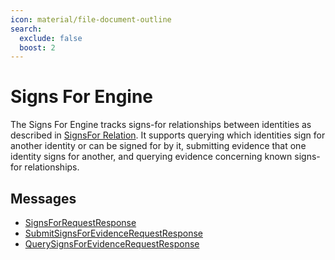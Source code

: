 ```yaml
---
icon: material/file-document-outline
search:
  exclude: false
  boost: 2
---
```


# Signs For Engine

The Signs For Engine tracks signs-for relationships between identities as described in [SignsFor Relation](../../architecture-1/abstractions/identity.md#signsfor-relation). It supports querying which identities sign for another identity or can be signed for by it, submitting evidence that one identity signs for another, and querying evidence concerning known signs-for relationships.

## Messages

- [SignsForRequestResponse](./signs-for/signs-for-request-response.md)
- [SubmitSignsForEvidenceRequestResponse](./signs-for/submit-signs-for-evidence-request-response.md)
- [QuerySignsForEvidenceRequestResponse](./signs-for/query-signs-for-evidence-request-response.md)
